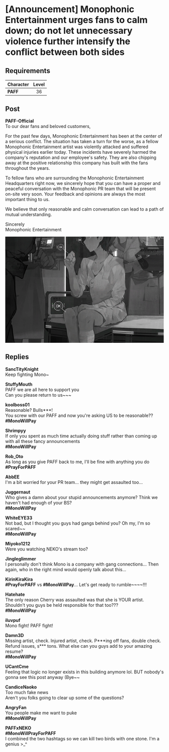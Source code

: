 # [Announcement] Monophonic Entertainment urges fans to calm down; do not let unnecessary violence further intensify the conflict between both sides
## Requirements
|Character|Level|
|---------|:---:|
|**PAFF** | 36  |

## Post
**PAFF-Official**<br>
To our dear fans and beloved customers,

For the past few days, Monophonic Entertainment has been at the center of a serious conflict. The situation has taken a turn for the worse, as a fellow Monophonic Entertainment artist was violently attacked and suffered physical injuries earlier today. These incidents have severely harmed the company's reputation and our employee's safety. They are also chipping away at the positive relationship this company has built with the fans throughout the years.

To fellow fans who are surrounding the Monophonic Entertainment Headquarters right now, we sincerely hope that you can have a proper and peaceful conversation with the Monophonic PR team that will be present on\-site very soon. Your feedback and opinions are always the most important thing to us. 

We believe that only reasonable and calm conversation can lead to a path of mutual understanding. 

Sincerely<br>
Monophonic Entertainment

![p2501.png](./attachments/p2501.png)
## Replies
**SancTityKnight**<br>
Keep fighting Mono\~

**StuffyMouth**<br>
PAFF we are all here to support you<br>
Can you please return to us\~\~\~

**koolboss01**<br>
Reasonable? Bulls\*\*\*!<br>
You screw with our PAFF and now you're asking US to be reasonable??<br>
**\#MonoWillPay**

**Shrimpyy**<br>
If only you spent as much time actually doing stuff rather than coming up with all these fancy announcements<br>
**\#MonoWillPay**

**Rob_Oto**<br>
As long as you give PAFF back to me, I'll be fine with anything you do<br>
**\#PrayForPAFF**

**AbbEE**<br>
I'm a bit worried for your PR team... they might get assaulted too...

**Juggernaut**<br>
Who gives a damn about your stupid announcements anymore? Think we haven't had enough of your BS?<br>
**\#MonoWillPay**

**WhiteEYE33**<br>
Not bad, but I thought you guys had gangs behind you? Oh my, I'm so scared\~\~<br>
**\#MonoWillPay**

**Miyoko1212**<br>
Were you watching NEKO's stream too?

**Jingleglimmer**<br>
I personally don't think Mono is a company with gang connections... Then again, who in the right mind would openly talk about this...

**KirinKiraKira**<br>
**\#PrayForPAFF** vs **\#MonoWillPay**... Let's get ready to rumble\~\~\~\~!!!

**Hatehate**<br>
The only reason Cherry was assaulted was that she is YOUR artist. Shouldn't you guys be held responsible for that too???<br>
**\#MonoWillPay**

**iluvpuf**<br>
Mono fight! PAFF fight!

**Damn3D**<br>
Missing artist, check. Injured artist, check. P\*\*\*ing off fans, double check. Refund issues, s\*\*\* tons. What else can you guys add to your amazing resume?<br>
**\#MonoWillPay**

**UCantCme**<br>
Feeling that logic no longer exists in this building anymore lol. BUT nobody's gonna see this post anyway (Bye\~\~

**CandiceNaoko**<br>
Too much fake news<br>
Aren't you folks going to clear up some of the questions?

**AngryFan**<br>
You people make me want to puke <br>
**\#MonoWillPay**

**PAFFxNEKO**<br>
**\#MonoWillPrayForPAFF**<br>
I combined the two hashtags so we can kill two birds with one stone. I'm a genius >\_^

